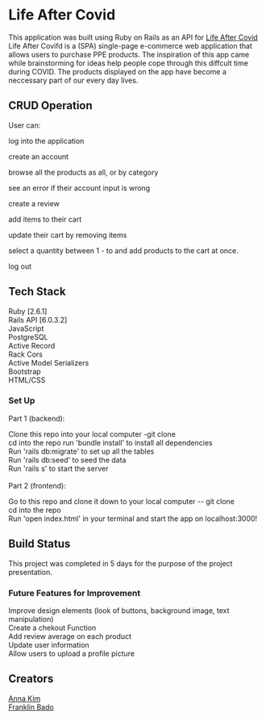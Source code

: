 # Life After Covid

This application was built using Ruby on Rails as an API for <a href='https://github.com/fbado66/Life-after-Covid'> Life After Covid </a> <br/>
Life After Covifd is a (SPA) single-page e-commerce web application that allows users to purchase PPE products.
The inspiration of this app came while brainstorming for ideas help people cope through this diffcult time during COVID. The products displayed on the app have become a neccessary part of our every day lives.

## CRUD Operation
User can:<br>

<p>log into the application</p>
<p>create an account</p>
<p>browse all the products as all, or by category</p>
<p>see an error if their account input is wrong</p>
<p>create a review</p>
<p>add items to their cart</p>
<p>update their cart by removing items</p>
<p>select a quantity between 1 - to and add products to the cart at once.</p>
<p>log out</p>

## Tech Stack
Ruby [2.6.1]<br>
Rails API [6.0.3.2]<br>
JavaScript<br>
PostgreSQL<br>
Active Record<br>
Rack Cors<br>
Active Model Serializers<br>
Bootstrap<br>
HTML/CSS<br>


### Set Up
Part 1 (backend):<br>

Clone this repo into your local computer -git clone<br>
cd into the repo run 'bundle install' to install all dependencies<br>
Run 'rails db:migrate' to set up all the tables<br>
Run 'rails db:seed' to seed the data<br>
Run 'rails s' to start the server<br><br>
Part 2 (frontend):<br>

Go to this repo and clone it down to your local computer -- git clone<br>
cd into the repo<br>
Run 'open index.html' in your terminal and start the app on localhost:3000!<br>


## Build Status
This project was completed in 5 days for the purpose of the project presentation.<br>

### Future Features for Improvement
Improve design elements (look of buttons, background image, text manipulation)<br>
Create a chekout Function<br>
Add review average on each product<br>
Update user information<br>
Allow users to upload a profile picture<br>


## Creators
<a href='https://github.com/iannakim'>Anna Kim </a><br>
<a href='https://github.com/fbado66'>Franklin Bado</a>


